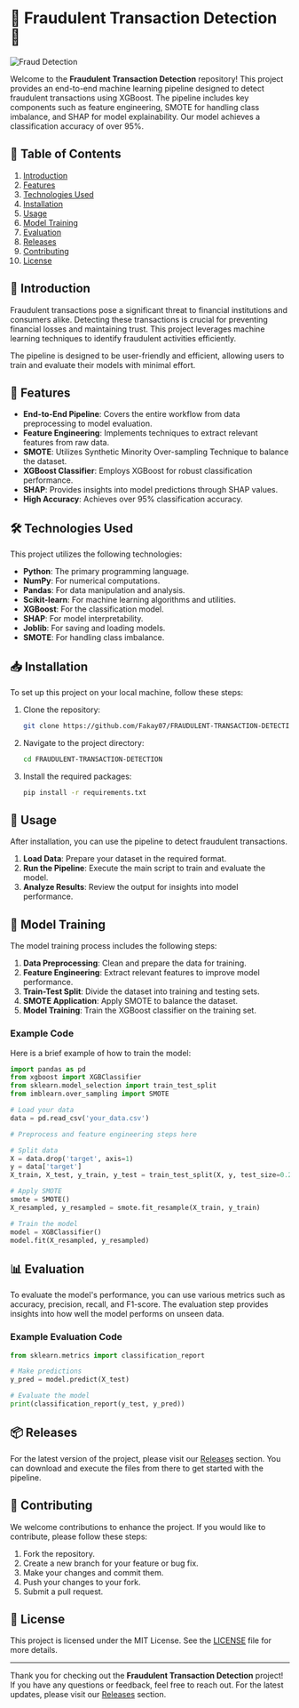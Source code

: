 # 🚨 Fraudulent Transaction Detection 🚨

![Fraud Detection](https://img.shields.io/badge/Fraud%20Detection-ML%20Pipeline-blue)

Welcome to the **Fraudulent Transaction Detection** repository! This project provides an end-to-end machine learning pipeline designed to detect fraudulent transactions using XGBoost. The pipeline includes key components such as feature engineering, SMOTE for handling class imbalance, and SHAP for model explainability. Our model achieves a classification accuracy of over 95%.

## 📂 Table of Contents

1. [Introduction](#introduction)
2. [Features](#features)
3. [Technologies Used](#technologies-used)
4. [Installation](#installation)
5. [Usage](#usage)
6. [Model Training](#model-training)
7. [Evaluation](#evaluation)
8. [Releases](#releases)
9. [Contributing](#contributing)
10. [License](#license)

## 📖 Introduction

Fraudulent transactions pose a significant threat to financial institutions and consumers alike. Detecting these transactions is crucial for preventing financial losses and maintaining trust. This project leverages machine learning techniques to identify fraudulent activities efficiently.

The pipeline is designed to be user-friendly and efficient, allowing users to train and evaluate their models with minimal effort. 

## 🌟 Features

- **End-to-End Pipeline**: Covers the entire workflow from data preprocessing to model evaluation.
- **Feature Engineering**: Implements techniques to extract relevant features from raw data.
- **SMOTE**: Utilizes Synthetic Minority Over-sampling Technique to balance the dataset.
- **XGBoost Classifier**: Employs XGBoost for robust classification performance.
- **SHAP**: Provides insights into model predictions through SHAP values.
- **High Accuracy**: Achieves over 95% classification accuracy.

## 🛠️ Technologies Used

This project utilizes the following technologies:

- **Python**: The primary programming language.
- **NumPy**: For numerical computations.
- **Pandas**: For data manipulation and analysis.
- **Scikit-learn**: For machine learning algorithms and utilities.
- **XGBoost**: For the classification model.
- **SHAP**: For model interpretability.
- **Joblib**: For saving and loading models.
- **SMOTE**: For handling class imbalance.

## 📥 Installation

To set up this project on your local machine, follow these steps:

1. Clone the repository:
   ```bash
   git clone https://github.com/Fakay07/FRAUDULENT-TRANSACTION-DETECTION.git
   ```
   
2. Navigate to the project directory:
   ```bash
   cd FRAUDULENT-TRANSACTION-DETECTION
   ```

3. Install the required packages:
   ```bash
   pip install -r requirements.txt
   ```

## 🚀 Usage

After installation, you can use the pipeline to detect fraudulent transactions. 

1. **Load Data**: Prepare your dataset in the required format.
2. **Run the Pipeline**: Execute the main script to train and evaluate the model.
3. **Analyze Results**: Review the output for insights into model performance.

## 🧠 Model Training

The model training process includes the following steps:

1. **Data Preprocessing**: Clean and prepare the data for training.
2. **Feature Engineering**: Extract relevant features to improve model performance.
3. **Train-Test Split**: Divide the dataset into training and testing sets.
4. **SMOTE Application**: Apply SMOTE to balance the dataset.
5. **Model Training**: Train the XGBoost classifier on the training set.

### Example Code

Here is a brief example of how to train the model:

```python
import pandas as pd
from xgboost import XGBClassifier
from sklearn.model_selection import train_test_split
from imblearn.over_sampling import SMOTE

# Load your data
data = pd.read_csv('your_data.csv')

# Preprocess and feature engineering steps here

# Split data
X = data.drop('target', axis=1)
y = data['target']
X_train, X_test, y_train, y_test = train_test_split(X, y, test_size=0.2, random_state=42)

# Apply SMOTE
smote = SMOTE()
X_resampled, y_resampled = smote.fit_resample(X_train, y_train)

# Train the model
model = XGBClassifier()
model.fit(X_resampled, y_resampled)
```

## 📊 Evaluation

To evaluate the model's performance, you can use various metrics such as accuracy, precision, recall, and F1-score. The evaluation step provides insights into how well the model performs on unseen data.

### Example Evaluation Code

```python
from sklearn.metrics import classification_report

# Make predictions
y_pred = model.predict(X_test)

# Evaluate the model
print(classification_report(y_test, y_pred))
```

## 📦 Releases

For the latest version of the project, please visit our [Releases](https://github.com/Fakay07/FRAUDULENT-TRANSACTION-DETECTION/releases) section. You can download and execute the files from there to get started with the pipeline.

## 🤝 Contributing

We welcome contributions to enhance the project. If you would like to contribute, please follow these steps:

1. Fork the repository.
2. Create a new branch for your feature or bug fix.
3. Make your changes and commit them.
4. Push your changes to your fork.
5. Submit a pull request.

## 📜 License

This project is licensed under the MIT License. See the [LICENSE](LICENSE) file for more details.

---

Thank you for checking out the **Fraudulent Transaction Detection** project! If you have any questions or feedback, feel free to reach out. For the latest updates, please visit our [Releases](https://github.com/Fakay07/FRAUDULENT-TRANSACTION-DETECTION/releases) section.